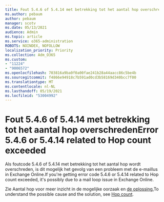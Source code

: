 ```yaml
---
title: Fout 5.4.6 of 5.4.14 met betrekking tot het aantal hop overschreden
ms.author: pebaum
author: pebaum
manager: scotv
ms.date: 05/13/2021
audience: Admin
ms.topic: article
ms.service: o365-administration
ROBOTS: NOINDEX, NOFOLLOW
localization_priority: Priority
ms.collection: Adm_O365
ms.custom:
- "11224"
- "9006572"
ms.openlocfilehash: 703816a9ba0f0a00fae241b28a44aacc86c5be4b
ms.sourcegitcommit: f4866e94918c7b591ad0cd3b58169d340bcc7f00
ms.translationtype: MT
ms.contentlocale: nl-NL
ms.lasthandoff: 05/19/2021
ms.locfileid: "53004992"
---
```

# <a name="error-546-or-5414-related-to-hop-count-exceeded"></a><span data-ttu-id="3e1e4-102">Fout 5.4.6 of 5.4.14 met betrekking tot het aantal hop overschreden</span><span class="sxs-lookup"><span data-stu-id="3e1e4-102">Error 5.4.6 or 5.4.14 related to Hop count exceeded</span></span>

<span data-ttu-id="3e1e4-103">Als foutcode 5.4.6 of 5.4.14 met betrekking tot het aantal hop wordt overschreden, is dit mogelijk het gevolg van een probleem met de e-maillus in Exchange Online.</span><span class="sxs-lookup"><span data-stu-id="3e1e4-103">If you're getting error code 5.4.6 or 5.4.14 related to Hop count exceeded, it's possibly due to a mail loop issue in Exchange Online.</span></span>

<span data-ttu-id="3e1e4-104">Zie Aantal hop voor meer inzicht in de mogelijke oorzaak en [de oplossing.](/exchange/mail-flow-best-practices/non-delivery-reports-in-exchange-online/fix-error-code-5-4-6-through-5-4-20-in-exchange-online)</span><span class="sxs-lookup"><span data-stu-id="3e1e4-104">To understand the possible cause and the solution, see [Hop count](/exchange/mail-flow-best-practices/non-delivery-reports-in-exchange-online/fix-error-code-5-4-6-through-5-4-20-in-exchange-online).</span></span>